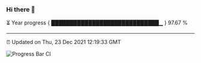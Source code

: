 ### Hi there 👋

⏳ Year progress { █████████████████████████████▁ } 97.67 %

---

⏰ Updated on Thu, 23 Dec 2021 12:19:33 GMT

![Progress Bar CI](https://github.com/liununu/liununu/workflows/Progress%20Bar%20CI/badge.svg)
